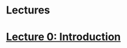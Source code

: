 # Lectures

# [Lecture 0: Introduction](https://docs.google.com/presentation/d/1SXT5yLKZWFg7-QZsCTL0bwps89UwiAYm0Z_SUXKGyYg/edit?usp=sharing)